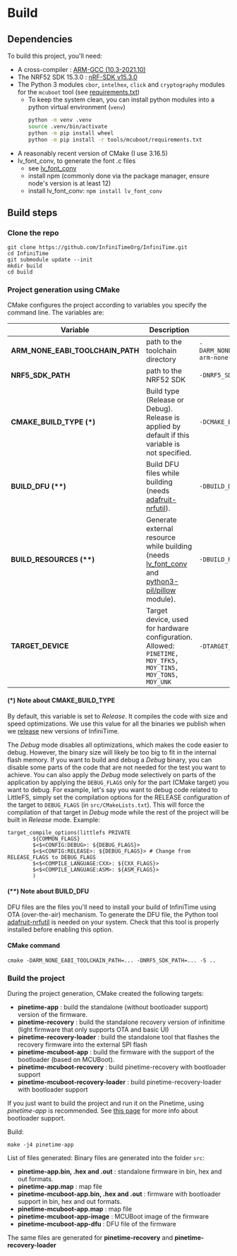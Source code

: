 # Build

## Dependencies

To build this project, you'll need:

- A cross-compiler : [ARM-GCC (10.3-2021.10)](https://developer.arm.com/downloads/-/gnu-rm)
- The NRF52 SDK 15.3.0 : [nRF-SDK v15.3.0](https://developer.nordicsemi.com/nRF5_SDK/nRF5_SDK_v15.x.x/nRF5_SDK_15.3.0_59ac345.zip)
- The Python 3 modules `cbor`, `intelhex`, `click` and `cryptography` modules for the `mcuboot` tool (see [requirements.txt](../tools/mcuboot/requirements.txt))
  - To keep the system clean, you can install python modules into a python virtual environment (`venv`)
    ```sh
    python -m venv .venv
    source .venv/bin/activate
    python -m pip install wheel
    python -m pip install -r tools/mcuboot/requirements.txt
    ```
- A reasonably recent version of CMake (I use 3.16.5)
- lv_font_conv, to generate the font .c files
  - see [lv_font_conv](https://github.com/lvgl/lv_font_conv#install-the-script)
  - install npm (commonly done via the package manager, ensure node's version is at least 12)
  - install lv_font_conv: `npm install lv_font_conv`

## Build steps

### Clone the repo

```
git clone https://github.com/InfiniTimeOrg/InfiniTime.git
cd InfiniTime
git submodule update --init
mkdir build
cd build
```

### Project generation using CMake

CMake configures the project according to variables you specify the command line. The variables are:

 Variable | Description | Example|
----------|-------------|--------|
**ARM_NONE_EABI_TOOLCHAIN_PATH**|path to the toolchain directory|`-DARM_NONE_EABI_TOOLCHAIN_PATH=/home/jf/nrf52/gcc-arm-none-eabi-10.3-2021.10/`|
**NRF5_SDK_PATH**|path to the NRF52 SDK|`-DNRF5_SDK_PATH=/home/jf/nrf52/Pinetime/sdk`|
**CMAKE_BUILD_TYPE (\*)**| Build type (Release or Debug). Release is applied by default if this variable is not specified.|`-DCMAKE_BUILD_TYPE=Debug`
**BUILD_DFU (\*\*)**|Build DFU files while building (needs [adafruit-nrfutil](https://github.com/adafruit/Adafruit_nRF52_nrfutil)).|`-DBUILD_DFU=1`
**BUILD_RESOURCES (\*\*)**| Generate external resource while building (needs [lv_font_conv](https://github.com/lvgl/lv_font_conv) and [python3-pil/pillow](https://pillow.readthedocs.io) module). |`-DBUILD_RESOURCES=1`
**TARGET_DEVICE**|Target device, used for hardware configuration. Allowed: `PINETIME, MOY_TFK5, MOY_TIN5, MOY_TON5, MOY_UNK`|`-DTARGET_DEVICE=PINETIME` (Default)

#### (\*) Note about **CMAKE_BUILD_TYPE**
By default, this variable is set to *Release*. It compiles the code with size and speed optimizations. We use this value for all the binaries we publish when we [release](https://github.com/InfiniTimeOrg/InfiniTime/releases) new versions of InfiniTime.

The *Debug* mode disables all optimizations, which makes the code easier to debug. However, the binary size will likely be too big to fit in the internal flash memory. If you want to build and debug a *Debug* binary, you can disable some parts of the code that are not needed for the test you want to achieve. You can also apply the *Debug* mode selectively on parts of the application by applying the `DEBUG_FLAGS` only for the part (CMake target) you want to debug. For example, let's say you want to debug code related to LittleFS, simply set the compilation options for the RELEASE configuration of the target to `DEBUG_FLAGS` (in `src/CMakeLists.txt`). This will force the compilation of that target in *Debug* mode while the rest of the project will be built in *Release* mode. Example:

```
target_compile_options(littlefs PRIVATE
        ${COMMON_FLAGS}
        $<$<CONFIG:DEBUG>: ${DEBUG_FLAGS}>
        $<$<CONFIG:RELEASE>: ${DEBUG_FLAGS}> # Change from RELEASE_FLAGS to DEBUG_FLAGS
        $<$<COMPILE_LANGUAGE:CXX>: ${CXX_FLAGS}>
        $<$<COMPILE_LANGUAGE:ASM>: ${ASM_FLAGS}>
        )
```

#### (\*\*) Note about **BUILD_DFU**
DFU files are the files you'll need to install your build of InfiniTime using OTA (over-the-air) mechanism. To generate the DFU file, the Python tool [adafruit-nrfutil](https://github.com/adafruit/Adafruit_nRF52_nrfutil) is needed on your system. Check that this tool is properly installed before enabling this option.

#### CMake command 

```
cmake -DARM_NONE_EABI_TOOLCHAIN_PATH=... -DNRF5_SDK_PATH=... -S ..
```

### Build the project

During the project generation, CMake created the following targets:

- **pinetime-app** : build the standalone (without bootloader support) version of the firmware.
- **pinetime-recovery** : build the standalone recovery version of infinitime (light firmware that only supports OTA and basic UI)
- **pinetime-recovery-loader** : build the standalone tool that flashes the recovery firmware into the external SPI flash
- **pinetime-mcuboot-app** : build the firmware with the support of the bootloader (based on MCUBoot).
- **pinetime-mcuboot-recovery** : build pinetime-recovery with bootloader support
- **pinetime-mcuboot-recovery-loader** : build pinetime-recovery-loader with bootloader support

If you just want to build the project and run it on the Pinetime, using *pinetime-app* is recommended. See [this page](../bootloader/README.md) for more info about bootloader support.

Build:

```
make -j4 pinetime-app
```

List of files generated:
Binary files are generated into the folder `src`:

- **pinetime-app.bin, .hex and .out** : standalone firmware in bin, hex and out formats.
- **pinetime-app.map** : map file
- **pinetime-mcuboot-app.bin, .hex and .out** : firmware with bootloader support in bin, hex and out formats.
- **pinetime-mcuboot-app.map** : map file
- **pinetime-mcuboot-app-image** : MCUBoot image of the firmware
- **pinetime-mcuboot-app-dfu** : DFU file of the firmware

The same files are generated for **pinetime-recovery** and **pinetime-recovery-loader**
